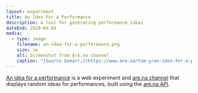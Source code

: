 ```yaml
---
layout: experiment
title: An Idea For A Performance
description: A tool for generating performance ideas
dateEnd: 2020-04-05
media:
  - type: image
    filename: an-idea-for-a-performance.png
    size: sm
    alt: Screenshot from Are.na channel
    caption: "[Source &nearr;](https://www.are.na/tom-y/an-idea-for-a-performance)"
---
```


[An idea for a performance](https://performance.tom.so) is a web experiment and [are.na channel](https://www.are.na/tom/an-idea-for-a-performance) that displays random ideas for performances, built using the [are.na API](https://dev.are.na).
